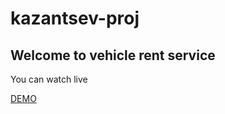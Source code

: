 # kazantsev-proj

## Welcome to vehicle rent service

You can watch live

  <!-- [DEMO](https://possesion.github.io/idaproj/) on gh-pages -->
  <html>
    <a href="https://possesion.github.io/idaproj/" target="_blank">DEMO</a>
  </html>
